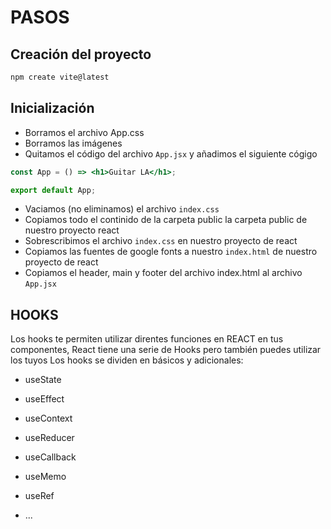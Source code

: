 # PASOS

## Creación del proyecto

```sh
npm create vite@latest
```

## Inicialización

- Borramos el archivo App.css
- Borramos las imágenes
- Quitamos el código del archivo `App.jsx` y añadimos el siguiente cógigo

```jsx
const App = () => <h1>Guitar LA</h1>;

export default App;
```

- Vaciamos (no eliminamos) el archivo `index.css`
- Copiamos todo el continido de la carpeta public la carpeta public de nuestro proyecto react
- Sobrescribimos el archivo `index.css` en nuestro proyecto de react
- Copiamos las fuentes de google fonts a nuestro `index.html` de nuestro proyecto de react
- Copiamos el header, main y footer del archivo index.html al archivo `App.jsx`


## HOOKS
Los hooks te permiten utilizar direntes funciones en REACT en tus componentes, React tiene una serie de Hooks pero también puedes utilizar los tuyos
Los hooks se dividen en básicos y adicionales:
- useState
- useEffect
- useContext

- useReducer
- useCallback
- useMemo
- useRef
- ...
